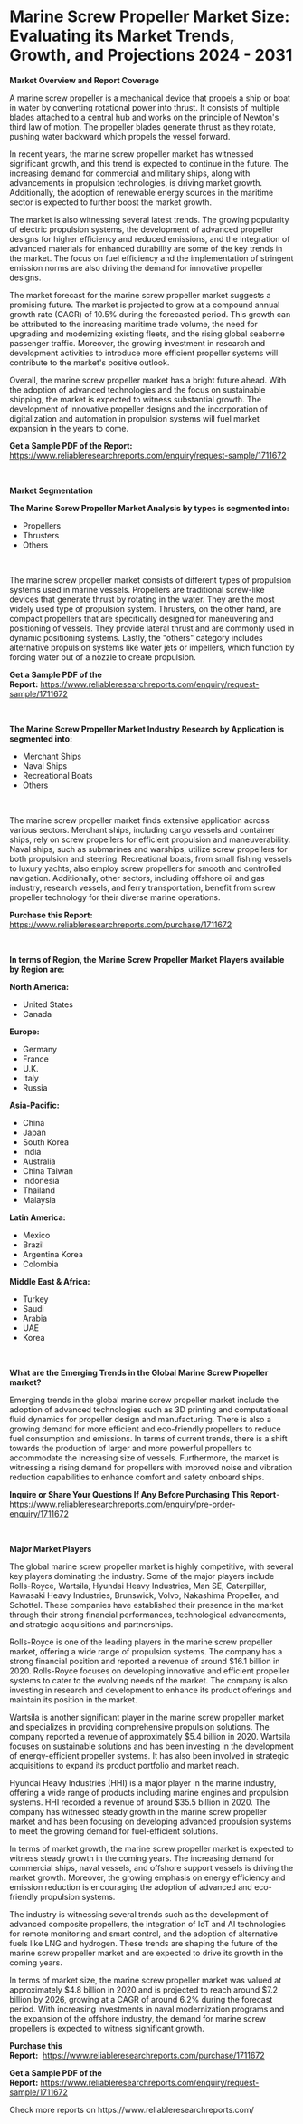 <p><h1>Marine Screw Propeller Market Size: Evaluating its Market Trends, Growth, and Projections 2024 - 2031</h1></p><p><strong>Market Overview and Report Coverage</strong></p>
<p><p>A marine screw propeller is a mechanical device that propels a ship or boat in water by converting rotational power into thrust. It consists of multiple blades attached to a central hub and works on the principle of Newton's third law of motion. The propeller blades generate thrust as they rotate, pushing water backward which propels the vessel forward.</p><p>In recent years, the marine screw propeller market has witnessed significant growth, and this trend is expected to continue in the future. The increasing demand for commercial and military ships, along with advancements in propulsion technologies, is driving market growth. Additionally, the adoption of renewable energy sources in the maritime sector is expected to further boost the market growth.</p><p>The market is also witnessing several latest trends. The growing popularity of electric propulsion systems, the development of advanced propeller designs for higher efficiency and reduced emissions, and the integration of advanced materials for enhanced durability are some of the key trends in the market. The focus on fuel efficiency and the implementation of stringent emission norms are also driving the demand for innovative propeller designs.</p><p>The market forecast for the marine screw propeller market suggests a promising future. The market is projected to grow at a compound annual growth rate (CAGR) of 10.5% during the forecasted period. This growth can be attributed to the increasing maritime trade volume, the need for upgrading and modernizing existing fleets, and the rising global seaborne passenger traffic. Moreover, the growing investment in research and development activities to introduce more efficient propeller systems will contribute to the market's positive outlook.</p><p>Overall, the marine screw propeller market has a bright future ahead. With the adoption of advanced technologies and the focus on sustainable shipping, the market is expected to witness substantial growth. The development of innovative propeller designs and the incorporation of digitalization and automation in propulsion systems will fuel market expansion in the years to come.</p></p>
<p><strong>Get a Sample PDF of the Report:</strong> <a href="https://www.reliableresearchreports.com/enquiry/request-sample/1711672">https://www.reliableresearchreports.com/enquiry/request-sample/1711672</a></p>
<p>&nbsp;</p>
<p><strong>Market Segmentation</strong></p>
<p><strong>The Marine Screw Propeller Market Analysis by types is segmented into:</strong></p>
<p><ul><li>Propellers</li><li>Thrusters</li><li>Others</li></ul></p>
<p>&nbsp;</p>
<p><p>The marine screw propeller market consists of different types of propulsion systems used in marine vessels. Propellers are traditional screw-like devices that generate thrust by rotating in the water. They are the most widely used type of propulsion system. Thrusters, on the other hand, are compact propellers that are specifically designed for maneuvering and positioning of vessels. They provide lateral thrust and are commonly used in dynamic positioning systems. Lastly, the "others" category includes alternative propulsion systems like water jets or impellers, which function by forcing water out of a nozzle to create propulsion.</p></p>
<p><strong>Get a Sample PDF of the Report:</strong>&nbsp;<a href="https://www.reliableresearchreports.com/enquiry/request-sample/1711672">https://www.reliableresearchreports.com/enquiry/request-sample/1711672</a></p>
<p>&nbsp;</p>
<p><strong>The Marine Screw Propeller Market Industry Research by Application is segmented into:</strong></p>
<p><ul><li>Merchant Ships</li><li>Naval Ships</li><li>Recreational Boats</li><li>Others</li></ul></p>
<p>&nbsp;</p>
<p><p>The marine screw propeller market finds extensive application across various sectors. Merchant ships, including cargo vessels and container ships, rely on screw propellers for efficient propulsion and maneuverability. Naval ships, such as submarines and warships, utilize screw propellers for both propulsion and steering. Recreational boats, from small fishing vessels to luxury yachts, also employ screw propellers for smooth and controlled navigation. Additionally, other sectors, including offshore oil and gas industry, research vessels, and ferry transportation, benefit from screw propeller technology for their diverse marine operations.</p></p>
<p><strong>Purchase this Report:</strong>&nbsp; <a href="https://www.reliableresearchreports.com/purchase/1711672">https://www.reliableresearchreports.com/purchase/1711672</a></p>
<p>&nbsp;</p>
<p><strong>In terms of Region, the Marine Screw Propeller Market Players available by Region are:</strong></p>
<p>
    <p> <strong> North America: </strong>
        <ul>
            <li>United States</li>
            <li>Canada</li>
        </ul>
        </p> 
    <p> <strong> Europe: </strong>
        <ul>
            <li>Germany</li>
            <li>France</li>
            <li>U.K.</li>
            <li>Italy</li>
            <li>Russia</li>
        </ul>
        </p> 
    <p> <strong> Asia-Pacific: </strong>
        <ul>
            <li>China</li>
            <li>Japan</li>
            <li>South Korea</li>
            <li>India</li>
            <li>Australia</li>
            <li>China Taiwan</li>
            <li>Indonesia</li>
            <li>Thailand</li>
            <li>Malaysia</li>
        </ul>
        </p> 
    <p> <strong> Latin America: </strong>
        <ul>
            <li>Mexico</li>
            <li>Brazil</li>
            <li>Argentina Korea</li>
            <li>Colombia</li>
        </ul>
        </p> 
    <p> <strong> Middle East & Africa: </strong>
        <ul>
            <li>Turkey</li>
            <li>Saudi</li>
            <li>Arabia</li>
            <li>UAE</li>
            <li>Korea</li>
        </ul>
    </p>
    </p>
<p>&nbsp;</p>
<p><strong>What are the Emerging Trends in the Global Marine Screw Propeller market?</strong></p>
<p><p>Emerging trends in the global marine screw propeller market include the adoption of advanced technologies such as 3D printing and computational fluid dynamics for propeller design and manufacturing. There is also a growing demand for more efficient and eco-friendly propellers to reduce fuel consumption and emissions. In terms of current trends, there is a shift towards the production of larger and more powerful propellers to accommodate the increasing size of vessels. Furthermore, the market is witnessing a rising demand for propellers with improved noise and vibration reduction capabilities to enhance comfort and safety onboard ships.</p></p>
<p><strong>Inquire or Share Your Questions If Any Before Purchasing This Report</strong>- <a href="https://www.reliableresearchreports.com/enquiry/pre-order-enquiry/1711672">https://www.reliableresearchreports.com/enquiry/pre-order-enquiry/1711672</a></p>
<p>&nbsp;</p>
<p><strong>Major Market Players</strong></p>
<p><p>The global marine screw propeller market is highly competitive, with several key players dominating the industry. Some of the major players include Rolls-Royce, Wartsila, Hyundai Heavy Industries, Man SE, Caterpillar, Kawasaki Heavy Industries, Brunswick, Volvo, Nakashima Propeller, and Schottel. These companies have established their presence in the market through their strong financial performances, technological advancements, and strategic acquisitions and partnerships.</p><p>Rolls-Royce is one of the leading players in the marine screw propeller market, offering a wide range of propulsion systems. The company has a strong financial position and reported a revenue of around $16.1 billion in 2020. Rolls-Royce focuses on developing innovative and efficient propeller systems to cater to the evolving needs of the market. The company is also investing in research and development to enhance its product offerings and maintain its position in the market.</p><p>Wartsila is another significant player in the marine screw propeller market and specializes in providing comprehensive propulsion solutions. The company reported a revenue of approximately $5.4 billion in 2020. Wartsila focuses on sustainable solutions and has been investing in the development of energy-efficient propeller systems. It has also been involved in strategic acquisitions to expand its product portfolio and market reach.</p><p>Hyundai Heavy Industries (HHI) is a major player in the marine industry, offering a wide range of products including marine engines and propulsion systems. HHI recorded a revenue of around $35.5 billion in 2020. The company has witnessed steady growth in the marine screw propeller market and has been focusing on developing advanced propulsion systems to meet the growing demand for fuel-efficient solutions.</p><p>In terms of market growth, the marine screw propeller market is expected to witness steady growth in the coming years. The increasing demand for commercial ships, naval vessels, and offshore support vessels is driving the market growth. Moreover, the growing emphasis on energy efficiency and emission reduction is encouraging the adoption of advanced and eco-friendly propulsion systems.</p><p>The industry is witnessing several trends such as the development of advanced composite propellers, the integration of IoT and AI technologies for remote monitoring and smart control, and the adoption of alternative fuels like LNG and hydrogen. These trends are shaping the future of the marine screw propeller market and are expected to drive its growth in the coming years.</p><p>In terms of market size, the marine screw propeller market was valued at approximately $4.8 billion in 2020 and is projected to reach around $7.2 billion by 2026, growing at a CAGR of around 6.2% during the forecast period. With increasing investments in naval modernization programs and the expansion of the offshore industry, the demand for marine screw propellers is expected to witness significant growth.</p></p>
<p><strong>Purchase this Report:</strong>&nbsp;&nbsp;<a href="https://www.reliableresearchreports.com/purchase/1711672">https://www.reliableresearchreports.com/purchase/1711672</a></p>
<p></p>
<p><strong>Get a Sample PDF of the Report:</strong>&nbsp;<a href="https://www.reliableresearchreports.com/enquiry/request-sample/1711672">https://www.reliableresearchreports.com/enquiry/request-sample/1711672</a></p>
<p>Check more reports on https://www.reliableresearchreports.com/</p>
